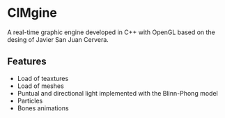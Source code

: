 # CIMgine
A real-time graphic engine developed in C++ with OpenGL based on the desing of Javier San Juan Cervera.

## Features

- Load of teaxtures
- Load of meshes
- Puntual and directional light implemented with the Blinn-Phong model
- Particles
- Bones animations
